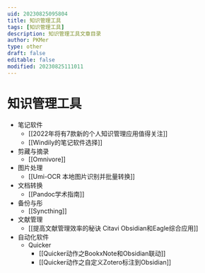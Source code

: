 ```yaml
---
uid: 20230825095804
title: 知识管理工具
tags: [知识管理工具]
description: 知识管理工具文章目录
author: PKMer
type: other
draft: false
editable: false
modified: 20230825111011
---
```


# 知识管理工具

- 笔记软件
	- [[2022年将有7款新的个人知识管理应用值得关注]]
	- [[Windily的笔记软件选择]]
- 剪藏与摘录
	- [[Omnivore]]
- 图片处理
	- [[Umi-OCR 本地图片识别并批量转换]]
- 文档转换
	- [[Pandoc学术指南]]
- 备份与彤
	- [[Syncthing]]
- 文献管理
	- [[提高文献管理效率的秘诀 Citavi Obsidian和Eagle综合应用]]
- 自动化软件
	- Quicker
		- [[Quicker动作之BookxNote和Obsidian联动]]
		- [[Quicker动作之自定义Zotero标注到Obsidian]]